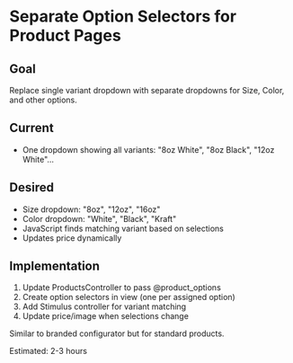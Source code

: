 # Separate Option Selectors for Product Pages

## Goal
Replace single variant dropdown with separate dropdowns for Size, Color, and other options.

## Current
- One dropdown showing all variants: "8oz White", "8oz Black", "12oz White"...

## Desired
- Size dropdown: "8oz", "12oz", "16oz"
- Color dropdown: "White", "Black", "Kraft"
- JavaScript finds matching variant based on selections
- Updates price dynamically

## Implementation
1. Update ProductsController to pass @product_options
2. Create option selectors in view (one per assigned option)
3. Add Stimulus controller for variant matching
4. Update price/image when selections change

Similar to branded configurator but for standard products.

Estimated: 2-3 hours
